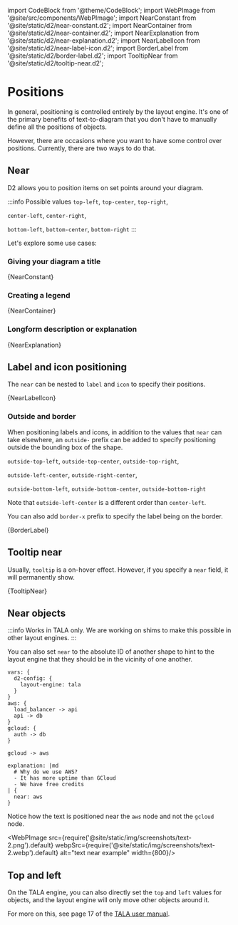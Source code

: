 import CodeBlock from '@theme/CodeBlock';
import WebPImage from '@site/src/components/WebPImage';
import NearConstant from '@site/static/d2/near-constant.d2';
import NearContainer from '@site/static/d2/near-container.d2';
import NearExplanation from '@site/static/d2/near-explanation.d2';
import NearLabelIcon from '@site/static/d2/near-label-icon.d2';
import BorderLabel from '@site/static/d2/border-label.d2';
import TooltipNear from '@site/static/d2/tooltip-near.d2';

# Positions

In general, positioning is controlled entirely by the layout engine. It's one of the
primary benefits of text-to-diagram that you don't have to manually define all the
positions of objects.

However, there are occasions where you want to have some control over positions.
Currently, there are two ways to do that.

## Near

D2 allows you to position items on set points around your diagram.

:::info Possible values
`top-left`, `top-center`, `top-right`,

`center-left`, `center-right`,

`bottom-left`, `bottom-center`, `bottom-right`
:::

Let's explore some use cases:

### Giving your diagram a title

<CodeBlock className="language-d2">
    {NearConstant}
</CodeBlock>

<div className="embedSVG" dangerouslySetInnerHTML={{__html: require('@site/static/img/generated/near-constant.svg2')}}></div>

### Creating a legend

<CodeBlock className="language-d2">
    {NearContainer}
</CodeBlock>

<div className="embedSVG" dangerouslySetInnerHTML={{__html: require('@site/static/img/generated/near-container.svg2')}}></div>

### Longform description or explanation

<CodeBlock className="language-d2">
    {NearExplanation}
</CodeBlock>

<div className="embedSVG" dangerouslySetInnerHTML={{__html: require('@site/static/img/generated/near-explanation.svg2')}}></div>

## Label and icon positioning

The `near` can be nested to `label` and `icon` to specify their positions.

<CodeBlock className="language-d2">
    {NearLabelIcon}
</CodeBlock>

<div className="embedSVG" dangerouslySetInnerHTML={{__html: require('@site/static/img/generated/near-label-icon.svg2')}}></div>

### Outside and border

When positioning labels and icons, in addition to the values that `near` can take
elsewhere, an `outside-` prefix can be added to specify positioning outside the bounding
box of the shape.

`outside-top-left`, `outside-top-center`, `outside-top-right`,

`outside-left-center`, `outside-right-center`,

`outside-bottom-left`, `outside-bottom-center`, `outside-bottom-right`


Note that `outside-left-center` is a different order than `center-left`.

You can also add `border-x` prefix to specify the label being on the border.

<CodeBlock className="language-d2">
    {BorderLabel}
</CodeBlock>

<div className="embedSVG" dangerouslySetInnerHTML={{__html: require('@site/static/img/generated/border-label.svg2')}}></div>

## Tooltip near

Usually, `tooltip` is a on-hover effect. However, if you specify a `near` field, it will
permanently show.

<CodeBlock className="language-d2">
    {TooltipNear}
</CodeBlock>

<div className="embedSVG" dangerouslySetInnerHTML={{__html: require('@site/static/img/generated/tooltip-near.svg2')}}></div>

## Near objects

:::info
Works in TALA only. We are working on shims to make this possible in other layout engines.
:::

You can also set `near` to the absolute ID of another shape to hint to the layout engine
that they should be in the vicinity of one another.

```d2
vars: {
  d2-config: {
    layout-engine: tala
  }
}
aws: {
  load_balancer -> api
  api -> db
}
gcloud: {
  auth -> db
}

gcloud -> aws

explanation: |md
  # Why do we use AWS?
  - It has more uptime than GCloud
  - We have free credits
| {
  near: aws
}
```

Notice how the text is positioned near the `aws` node and not the `gcloud` node.

<WebPImage src={require('@site/static/img/screenshots/text-2.png').default} webpSrc={require('@site/static/img/screenshots/text-2.webp').default} alt="text near example" width={800}/>

## Top and left

On the TALA engine, you can also directly set the `top` and `left` values for objects, and
the layout engine will only move other objects around it.

For more on this, see page 17 of the [TALA user
manual](https://github.com/terrastruct/TALA/blob/master/TALA_User_Manual.pdf).
